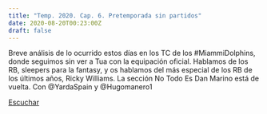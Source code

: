 ```yaml
---
title: "Temp. 2020. Cap. 6. Pretemporada sin partidos"
date: 2020-08-20T00:23:00Z
draft: false
---
```


Breve análisis de lo ocurrido estos días en los TC de los #MiammiDolphins, donde seguimos sin ver a Tua con la equipación oficial.
Hablamos de los RB, sleepers para la fantasy, y os hablamos del más especial de los RB de los últimos años, Ricky Williams. La sección No Todo Es Dan Marino está de vuelta.
Con @YardaSpain y @Hugomanero1

[Escuchar](https://www.ivoox.com/temp-2020-cap-6-pretemporada-sin-partidos-audios-mp3_rf_55442692_1.html)
